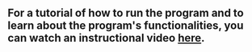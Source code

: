 ## For a tutorial of how to run the program and to learn about the program's functionalities, you can watch an instructional video [here](https://drive.google.com/drive/folders/1PuXvIPWbmLKDpHRVDBeEkQoYuXAj5mtJ?usp=share_link).
